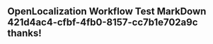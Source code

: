 <properties
ms.topic="hero-topic1"
ms.test1="hero-topic"
ms.test2="test"/>

## OpenLocalization Workflow Test MarkDown 421d4ac4-cfbf-4fb0-8157-cc7b1e702a9c thanks!

